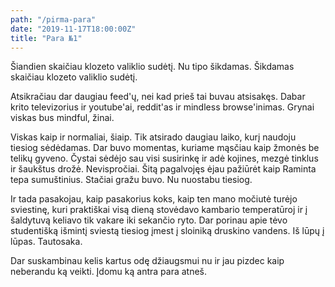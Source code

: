 ```yaml
---
path: "/pirma-para"
date: "2019-11-17T18:00:00Z"
title: "Para №1"
---
```


Šiandien skaičiau klozeto valiklio sudėtį. Nu tipo šikdamas. Šikdamas
skaičiau klozeto valiklio sudėtį.

Atsikračiau dar daugiau feed'ų, nei kad prieš tai buvau atsisakęs. Dabar
krito televizorius ir youtube'ai, reddit'as ir mindless browse'inimas.
Grynai viskas bus mindful, žinai.

Viskas kaip ir normaliai, šiaip. Tik atsirado daugiau laiko, kurį
naudoju tiesiog sėdėdamas. Dar buvo momentas, kuriame mąsčiau kaip
žmonės be telikų gyveno. Čystai sėdėjo sau visi susirinkę ir adė
kojines, mezgė tinklus ir šaukštus drožė. Nevispročiai. Šitą pagalvojęs
ėjau pažiūrėt kaip Raminta tepa sumuštinius. Stačiai gražu buvo. Nu
nuostabu tiesiog.

Ir tada pasakojau, kaip pasakorius koks, kaip ten mano močiutė turėjo
sviestinę, kuri praktiškai visą dieną stovėdavo kambario temperatūroj ir
į šaldytuvą keliavo tik vakare iki sekančio ryto. Dar porinau apie tėvo
studentišką išmintį sviestą tiesiog įmest į sloiniką druskino vandens.
Iš lūpų į lūpas. Tautosaka.

Dar suskambinau kelis kartus odę džiaugsmui nu ir jau pizdec kaip
neberandu ką veikti. Įdomu ką antra para atneš.
